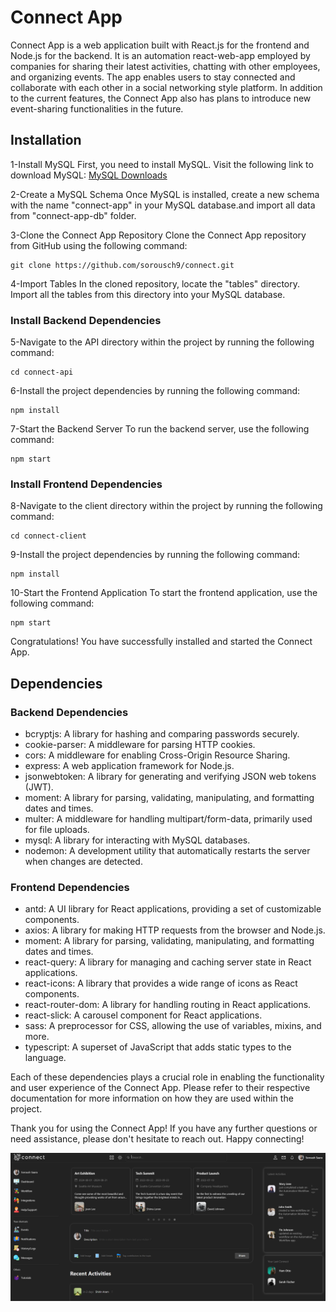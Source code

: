 <h1>Connect App</h1>

Connect App is a web application built with React.js for the frontend and Node.js for the backend. It is an automation react-web-app employed by companies for sharing their latest activities, chatting with other employees, and organizing events. The app enables users to stay connected and collaborate with each other in a social networking style platform. In addition to the current features, the Connect App also has plans to introduce new event-sharing functionalities in the future.

<h2>Installation</h2>

1-Install MySQL
First, you need to install MySQL. Visit the following link to download MySQL:
<a href="https://dev.mysql.com/downloads/mysql/">MySQL Downloads</a>

2-Create a MySQL Schema
Once MySQL is installed, create a new schema with the name "connect-app" in your MySQL database.and import all data from "connect-app-db" folder.

3-Clone the Connect App Repository
Clone the Connect App repository from GitHub using the following command:

<pre><code>git clone https://github.com/sorousch9/connect.git</code></pre>

4-Import Tables
In the cloned repository, locate the "tables" directory. Import all the tables from this directory into your MySQL database.

<h3>Install Backend Dependencies</h3>

5-Navigate to the API directory within the project by running the following command:

<pre><code>cd connect-api</code></pre>

6-Install the project dependencies by running the following command:

<pre><code>npm install</code></pre>

7-Start the Backend Server
To run the backend server, use the following command:

<pre><code>npm start</code></pre>

<h3>Install Frontend Dependencies</h3>
8-Navigate to the client directory within the project by running the following command:

<pre><code>cd connect-client</code></pre>

9-Install the project dependencies by running the following command:

<pre><code>npm install</code></pre>

10-Start the Frontend Application
To start the frontend application, use the following command:

<pre><code>npm start</code></pre>

Congratulations! You have successfully installed and started the Connect App.

  <h2>Dependencies</h2>

  <h3>Backend Dependencies</h3>
  <ul>
    <li>bcryptjs: A library for hashing and comparing passwords securely.</li>
    <li>cookie-parser: A middleware for parsing HTTP cookies.</li>
    <li>cors: A middleware for enabling Cross-Origin Resource Sharing.</li>
    <li>express: A web application framework for Node.js.</li>
    <li>jsonwebtoken: A library for generating and verifying JSON web tokens (JWT).</li>
    <li>moment: A library for parsing, validating, manipulating, and formatting dates and times.</li>
    <li>multer: A middleware for handling multipart/form-data, primarily used for file uploads.</li>
    <li>mysql: A library for interacting with MySQL databases.</li>
    <li>nodemon: A development utility that automatically restarts the server when changes are detected.</li>
  </ul>

  <h3>Frontend Dependencies</h3>
  <ul>
    <li>antd: A UI library for React applications, providing a set of customizable components.</li>
    <li>axios: A library for making HTTP requests from the browser and Node.js.</li>
    <li>moment: A library for parsing, validating, manipulating, and formatting dates and times.</li>
    <li>react-query: A library for managing and caching server state in React applications.</li>
    <li>react-icons: A library that provides a wide range of icons as React components.</li>
    <li>react-router-dom: A library for handling routing in React applications.</li>
    <li>react-slick: A carousel component for React applications.</li>
    <li>sass: A preprocessor for CSS, allowing the use of variables, mixins, and more.</li>
    <li>typescript: A superset of JavaScript that adds static types to the language.</li>
  </ul>

Each of these dependencies plays a crucial role in enabling the functionality and user experience of the Connect App. Please refer to their respective documentation for more information on how they are used within the project.

Thank you for using the Connect App! If you have any further questions or need assistance, please don't hesitate to reach out. Happy connecting!

![full Home Page](/144220.png?raw=true "full Home Page")
